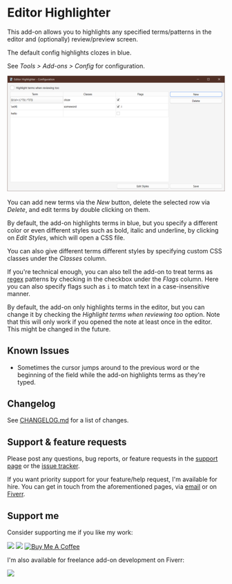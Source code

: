 # Editor Highlighter

This add-on allows you to highlights any specified terms/patterns in the editor and (optionally) review/preview screen.

The default config highlights clozes in blue.

See _Tools > Add-ons > Config_ for configuration.

![Config Window](./images/config.png)

You can add new terms via the _New_ button, delete the selected row via _Delete_, and edit terms by double clicking on them.

By default, the add-on highlights terms in blue, but you specify a different color or even different styles such as bold, italic and underline, by clicking on _Edit Styles_, which will open a CSS file.

You can also give different terms different styles by specifying custom CSS classes under the _Classes_ column.

If you're technical enough, you can also tell the add-on to treat terms as [regex](https://www.rexegg.com/) patterns by checking in the checkbox under the _Flags_ column. Here you can also specify flags such as `i` to match text in a case-insensitive manner.

By default, the add-on only highlights terms in the editor, but you can change it by checking the _Highlight terms when reviewing too_ option. Note that this will only work if you opened the note at least once in the editor. This might be changed in the future.

## Known Issues

-   Sometimes the cursor jumps around to the previous word or the beginning of the field while the add-on highlights terms as they're typed.

## Changelog

See [CHANGELOG.md](CHANGELOG.md) for a list of changes.

## Support & feature requests

Please post any questions, bug reports, or feature requests in the [support page](https://forums.ankiweb.net/c/add-ons/11) or the [issue tracker](https://github.com/abdnh/anki-editor-highlighter/issues).

If you want priority support for your feature/help request, I'm available for hire.
You can get in touch from the aforementioned pages, via [email](mailto:abdo@abdnh.net) or on [Fiverr](https://www.fiverr.com/abd_nh).

## Support me

Consider supporting me if you like my work:

<a href="https://github.com/sponsors/abdnh"><img height='36' src="https://i.imgur.com/dAgtzcC.png"></a>
<a href="https://www.patreon.com/abdnh"><img height='36' src="https://i.imgur.com/mZBGpZ1.png"></a>
<a href="https://www.buymeacoffee.com/abdnh" target="_blank"><img src="https://cdn.buymeacoffee.com/buttons/v2/default-blue.png" alt="Buy Me A Coffee" style="height: 36px" ></a>

I'm also available for freelance add-on development on Fiverr:

<a href="https://www.fiverr.com/abd_nh/develop-an-anki-addon"><img height='36' src="https://i.imgur.com/0meG4dk.png"></a>
